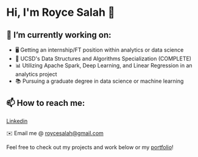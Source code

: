 # Hi, I'm Royce Salah 👋

## 🔭 I’m currently working on:

- 🖥️ Getting an internship/FT position within analytics or data science
- 🌱 UCSD's Data Structures and Algorithms Specialization (COMPLETE)
- 📊 Utilizing Apache Spark, Deep Learning, and Linear Regression in an analytics project
- 📚 Pursuing a graduate degree in data science or machine learning

## 📫 How to reach me:

[Linkedin](https://www.linkedin.com/in/roycesalah/)

✉️ Email me @ roycesalah@gmail.com


Feel free to check out my projects and work below or my [portfolio](https://roycesalah.github.io)!

